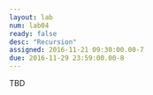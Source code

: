 ```yaml
---
layout: lab
num: lab04
ready: false
desc: "Recursion"
assigned: 2016-11-21 09:30:00.00-7
due: 2016-11-29 23:59:00.00-8
---
```

TBD